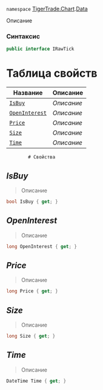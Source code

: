 
`namespace` [TigerTrade.Chart](../../TigerTrade.Chart.md).[Data](../../TigerTrade.Chart/Data.md)


Описание

### Синтаксис
```csharp
public interface IRawTick
```


# Таблица свойств
| Название | Описание |
| --- | --- |
| [`IsBuy`](./IRawTick.cs/Свойства/IsBuy.md) | *Описание* |
| [`OpenInterest`](./IRawTick.cs/Свойства/OpenInterest.md) | *Описание* |
| [`Price`](./IRawTick.cs/Свойства/Price.md) | *Описание* |
| [`Size`](./IRawTick.cs/Свойства/Size.md) | *Описание* |
| [`Time`](./IRawTick.cs/Свойства/Time.md) | *Описание* |




            # Свойства

## *IsBuy*
> Описание

```csharp
bool IsBuy { get; }
```

## *OpenInterest*
> Описание

```csharp
long OpenInterest { get; }
```

## *Price*
> Описание

```csharp
long Price { get; }
```

## *Size*
> Описание

```csharp
long Size { get; }
```

## *Time*
> Описание

```csharp
DateTime Time { get; }
```

